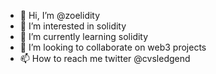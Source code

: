 - 👋 Hi, I’m @zoelidity
- 👀 I’m interested in solidity
- 🌱 I’m currently learning solidity
- 💞️ I’m looking to collaborate on web3 projects
- 📫 How to reach me twitter @cvsledgend

<!---
zoelidity/zoelidity is a ✨ special ✨ repository because its `README.md` (this file) appears on your GitHub profile.
You can click the Preview link to take a look at your changes.
--->
